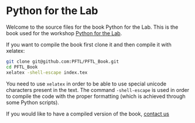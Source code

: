 # Python for the Lab

Welcome to the source files for the book Python for the Lab. This is the book used for the workshop [Python for the Lab](https://www.pythonforthelab.com/courses/). 

If you want to compile the book first clone it and then compile it with xelatex:

```bash
git clone git@github.com:PFTL/PFTL_Book.git
cd PFTL_Book
xelatex -shell-escape index.tex
```

You need to use `xelatex` in order to be able to use special unicode characters present in the text. 
The command `-shell-escape` is used in order to compile the code with the proper formatting (which 
is achieved through some Python scripts). 

If you would like to have a compiled version of the book, [contact us](https://www.pythonforthelab.com/about/)
